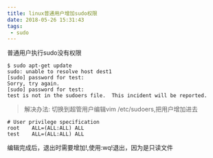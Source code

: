 ```yaml
---
title: linux普通用户增加sudo权限
date: 2018-05-26 15:31:43
tags:
 - sudo 
---
```



普通用户执行sudo没有权限

```
$ sudo apt-get update
sudo: unable to resolve host dest1
[sudo] password for test: 
Sorry, try again.
[sudo] password for test: 
test is not in the sudoers file.  This incident will be reported.
```

> 解决办法: 切换到超管用户编辑vim /etc/sudoers,把用户增加进去

```
# User privilege specification
root	ALL=(ALL:ALL) ALL
test    ALL=(ALL:ALL) ALL
```

编辑完成后，退出时需要增加!,使用:wq!退出，因为是只读文件